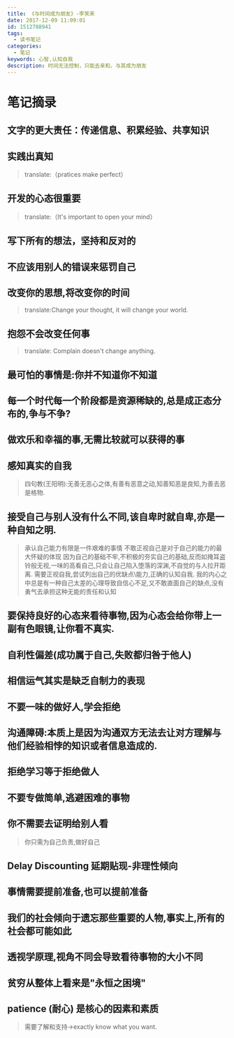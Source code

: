 ```yaml
---
title: 《与时间成为朋友》-李笑来
date: 2017-12-09 11:09:01
id: 1512788941
tags:
  - 读书笔记
categories:
  - 笔记
keywords: 心智,认知自我
description: 时间无法控制，只能去亲和，与其成为朋友
---
```


# 笔记摘录
## 文字的更大责任：传递信息、积累经验、共享知识
## 实践出真知
> translate:（pratices make perfect）
## 开发的心态很重要
> translate:（It's important to open your mind）
## 写下所有的想法，坚持和反对的
## 不应该用别人的错误来惩罚自己
## 改变你的思想,将改变你的时间
>translate:Change your thought, it will change your world.

## 抱怨不会改变任何事
>translate: Complain doesn't change  anything.

## 最可怕的事情是:你并不知道你不知道

## 每一个时代每一个阶段都是资源稀缺的,总是成正态分布的,争与不争?

## 做欢乐和幸福的事,无需比较就可以获得的事

## 感知真实的自我
>四句教(王阳明):无善无恶心之体,有善有恶意之动,知善知恶是良知,为善去恶是格物.

## 接受自己与别人没有什么不同,该自卑时就自卑,亦是一种自知之明.
> 承认自己能力有限是一件艰难的事情
> 不敢正视自己是对于自己的能力的最大怀疑的体现
> 因为自己的基础不牢,不积极的夯实自己的基础,反而如掩耳盗铃般无视,一味的高看自己,只会让自己陷入堕落的深渊,不自觉的与人拉开距离.
> 需要正视自我,尝试列出自己的优缺点\能力,正确的认知自我.
> 我的内心之中总是有一种自己太差的心理导致自信心不足,又不敢直面自己的缺点,没有勇气去承担这种无能的责任和认知

## 要保持良好的心态来看待事物,因为心态会给你带上一副有色眼镜,让你看不真实.

## 自利性偏差(成功属于自己,失败都归咎于他人)

## 相信运气其实是缺乏自制力的表现

## 不要一味的做好人,学会拒绝

## 沟通障碍:本质上是因为沟通双方无法去让对方理解与他们经验相悖的知识或者信息造成的.

## 拒绝学习等于拒绝做人

## 不要专做简单,逃避困难的事物

## 你不需要去证明给别人看
>你只需为自己负责,做好自己

## Delay Discounting 延期贴现-非理性倾向

## 事情需要提前准备,也可以提前准备

## 我们的社会倾向于遗忘那些重要的人物,事实上,所有的社会都可能如此

## 透视学原理,视角不同会导致看待事物的大小不同

## 贫穷从整体上看来是"永恒之困境"


## patience (耐心) 是核心的因素和素质
>需要了解和支持->exactly know what you want.

